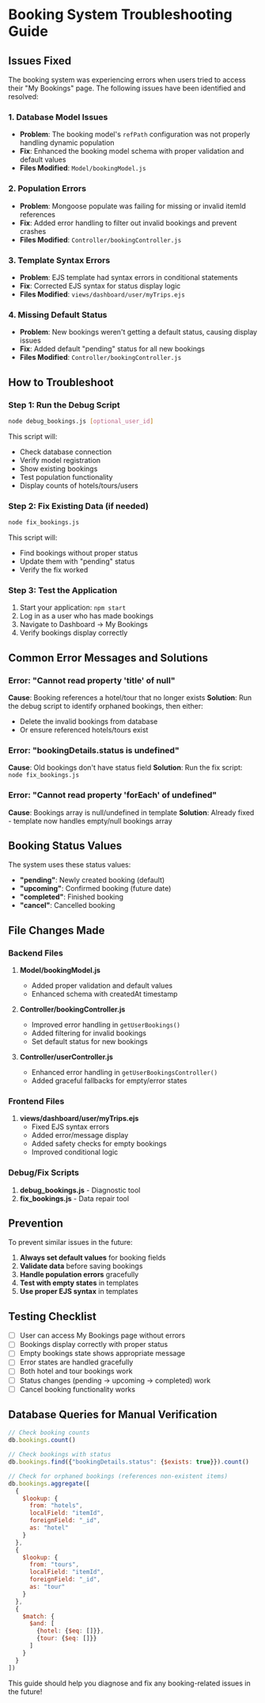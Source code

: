 # Booking System Troubleshooting Guide

## Issues Fixed

The booking system was experiencing errors when users tried to access their "My Bookings" page. The following issues have been identified and resolved:

### 1. **Database Model Issues**
- **Problem**: The booking model's `refPath` configuration was not properly handling dynamic population
- **Fix**: Enhanced the booking model schema with proper validation and default values
- **Files Modified**: `Model/bookingModel.js`

### 2. **Population Errors**
- **Problem**: Mongoose populate was failing for missing or invalid itemId references
- **Fix**: Added error handling to filter out invalid bookings and prevent crashes
- **Files Modified**: `Controller/bookingController.js`

### 3. **Template Syntax Errors**
- **Problem**: EJS template had syntax errors in conditional statements
- **Fix**: Corrected EJS syntax for status display logic
- **Files Modified**: `views/dashboard/user/myTrips.ejs`

### 4. **Missing Default Status**
- **Problem**: New bookings weren't getting a default status, causing display issues
- **Fix**: Added default "pending" status for all new bookings
- **Files Modified**: `Controller/bookingController.js`

## How to Troubleshoot

### Step 1: Run the Debug Script
```bash
node debug_bookings.js [optional_user_id]
```

This script will:
- Check database connection
- Verify model registration
- Show existing bookings
- Test population functionality
- Display counts of hotels/tours/users

### Step 2: Fix Existing Data (if needed)
```bash
node fix_bookings.js
```

This script will:
- Find bookings without proper status
- Update them with "pending" status
- Verify the fix worked

### Step 3: Test the Application
1. Start your application: `npm start`
2. Log in as a user who has made bookings
3. Navigate to Dashboard → My Bookings
4. Verify bookings display correctly

## Common Error Messages and Solutions

### Error: "Cannot read property 'title' of null"
**Cause**: Booking references a hotel/tour that no longer exists
**Solution**: Run the debug script to identify orphaned bookings, then either:
- Delete the invalid bookings from database
- Or ensure referenced hotels/tours exist

### Error: "bookingDetails.status is undefined"
**Cause**: Old bookings don't have status field
**Solution**: Run the fix script: `node fix_bookings.js`

### Error: "Cannot read property 'forEach' of undefined"
**Cause**: Bookings array is null/undefined in template
**Solution**: Already fixed - template now handles empty/null bookings array

## Booking Status Values

The system uses these status values:
- **"pending"**: Newly created booking (default)
- **"upcoming"**: Confirmed booking (future date)
- **"completed"**: Finished booking
- **"cancel"**: Cancelled booking

## File Changes Made

### Backend Files
1. **Model/bookingModel.js**
   - Added proper validation and default values
   - Enhanced schema with createdAt timestamp

2. **Controller/bookingController.js**
   - Improved error handling in `getUserBookings()`
   - Added filtering for invalid bookings
   - Set default status for new bookings

3. **Controller/userController.js**
   - Enhanced error handling in `getUserBookingsController()`
   - Added graceful fallbacks for empty/error states

### Frontend Files
1. **views/dashboard/user/myTrips.ejs**
   - Fixed EJS syntax errors
   - Added error/message display
   - Added safety checks for empty bookings
   - Improved conditional logic

### Debug/Fix Scripts
1. **debug_bookings.js** - Diagnostic tool
2. **fix_bookings.js** - Data repair tool

## Prevention

To prevent similar issues in the future:

1. **Always set default values** for booking fields
2. **Validate data** before saving bookings
3. **Handle population errors** gracefully
4. **Test with empty states** in templates
5. **Use proper EJS syntax** in templates

## Testing Checklist

- [ ] User can access My Bookings page without errors
- [ ] Bookings display correctly with proper status
- [ ] Empty bookings state shows appropriate message
- [ ] Error states are handled gracefully
- [ ] Both hotel and tour bookings work
- [ ] Status changes (pending → upcoming → completed) work
- [ ] Cancel booking functionality works

## Database Queries for Manual Verification

```javascript
// Check booking counts
db.bookings.count()

// Check bookings with status
db.bookings.find({"bookingDetails.status": {$exists: true}}).count()

// Check for orphaned bookings (references non-existent items)
db.bookings.aggregate([
  {
    $lookup: {
      from: "hotels",
      localField: "itemId",
      foreignField: "_id",
      as: "hotel"
    }
  },
  {
    $lookup: {
      from: "tours", 
      localField: "itemId",
      foreignField: "_id",
      as: "tour"
    }
  },
  {
    $match: {
      $and: [
        {hotel: {$eq: []}},
        {tour: {$eq: []}}
      ]
    }
  }
])
```

This guide should help you diagnose and fix any booking-related issues in the future!
